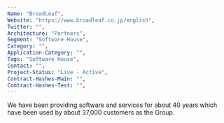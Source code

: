 ```yaml
--- 
Name: "BroadLeaf", 
Website: "https://www.broadleaf.co.jp/english", 
Twitter: "", 
Architecture: "Partners",
Segment: "Software House",
Category: "",
Application-Category: "",
Tags: "Software House",
Contact: "",
Project-Status: "Live - Active",
Contract-Hashes-Main: "",
Contract-Hashes-Test: "",
--- 
```

<!--lang:en--> 
We have been providing software and services for about 40 years which have been used by about 37,000 customers as the Group.
<!--lang:es--] 
Llevamos unos 40 años proporcionando software y servicios que han sido utilizados por unos 37.000 clientes del Grupo.
<!--lang:de--] 
Wir bieten seit rund 40 Jahren Software und Dienstleistungen an, die als Gruppe von rund 37.000 Kunden genutzt werden.
<!--lang:fr--] 
Nous fournissons des logiciels et des services depuis environ 40 ans qui ont été utilisés par environ 37 000 clients en tant que groupe.
<!--lang:pl--] 
Od około 40 lat dostarczamy oprogramowanie i usługi, z których jako Grupa korzysta około 37 000 klientów.
<!--lang:uk--] 
Ми надаємо програмне забезпечення та послуги вже близько 40 років, якими користуються близько 37 000 клієнтів Групи.
[!--lang:*--> 
